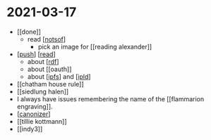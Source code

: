 # 2021-03-17

- [[done]]
  - read [[notsof]]
    - pick an image for [[reading alexander]]
- [[push]] [[read]]
  - about [[rdf]]
  - about [[oauth]]
  - about [[ipfs]] and [[ipld]]
- [[chatham house rule]]
- [[siedlung halen]]
- I always have issues remembering the name of the [[flammarion engraving]].
- [[canonizer]]
- [[tillie kottmann]]
- [[indy3]]

[//begin]: # "Autogenerated link references for markdown compatibility"
[do]: ../do "Do"
[notsof]: ../notsof "Notsof"
[push]: ../push "Push"
[read]: ../read "Read"
[rdf]: ../rdf "RDF"
[ipfs]: ../ipfs "Ipfs"
[ipld]: ../ipld "Ipld"
[canonizer]: ../canonizer "canonizer"
[//end]: # "Autogenerated link references"